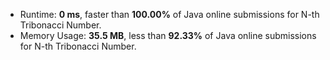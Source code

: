 - Runtime: **0 ms**, faster than **100.00%** of Java online submissions for N-th Tribonacci Number.
- Memory Usage: **35.5 MB**, less than **92.33%** of Java online submissions for N-th Tribonacci Number.
